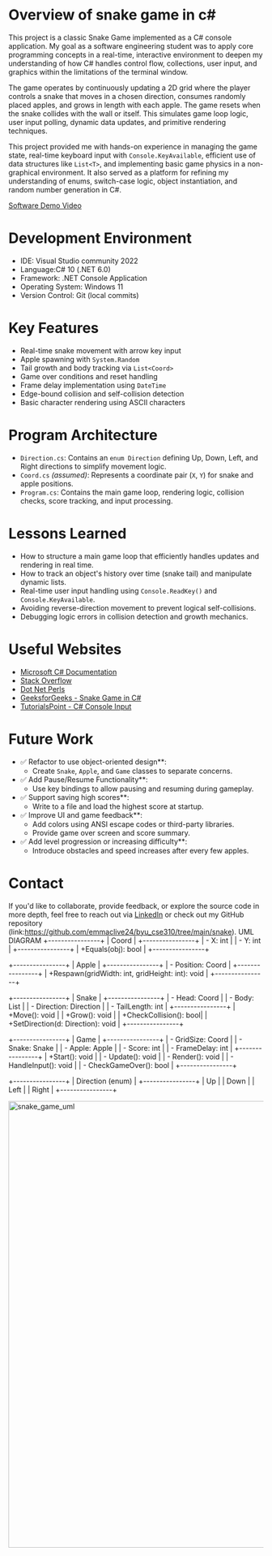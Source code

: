# Overview of snake game in c#


This project is a classic Snake Game implemented as a C# console application. My goal as a software engineering student was to apply core programming concepts in a real-time, interactive environment to deepen my understanding of how C# handles control flow, collections, user input, and graphics within the limitations of the terminal window.

The game operates by continuously updating a 2D grid where the player controls a snake that moves in a chosen direction, consumes randomly placed apples, and grows in length with each apple. The game resets when the snake collides with the wall or itself. This simulates game loop logic, user input polling, dynamic data updates, and primitive rendering techniques.

This project provided me with hands-on experience in managing the game state, real-time keyboard input with `Console.KeyAvailable`, efficient use of data structures like `List<T>`, and implementing basic game physics in a non-graphical environment. It also served as a platform for refining my understanding of enums, switch-case logic, object instantiation, and random number generation in C#.

[Software Demo Video](https://youtu.be/_xeEOOd1Xa0) 

# Development Environment

- IDE: Visual Studio community 2022 
- Language:C# 10 (.NET 6.0)
- Framework: .NET Console Application
- Operating System: Windows 11
- Version Control: Git (local commits)

# Key Features

- Real-time snake movement with arrow key input
- Apple spawning with `System.Random`
- Tail growth and body tracking via `List<Coord>`
- Game over conditions and reset handling
- Frame delay implementation using `DateTime`
- Edge-bound collision and self-collision detection
- Basic character rendering using ASCII characters

# Program Architecture

- `Direction.cs`: Contains an `enum Direction` defining Up, Down, Left, and Right directions to simplify movement logic.
- `Coord.cs` *(assumed)*: Represents a coordinate pair (`X`, `Y`) for snake and apple positions.
- `Program.cs`: Contains the main game loop, rendering logic, collision checks, score tracking, and input processing.

# Lessons Learned

- How to structure a main game loop that efficiently handles updates and rendering in real time.
- How to track an object's history over time (snake tail) and manipulate dynamic lists.
- Real-time user input handling using `Console.ReadKey()` and `Console.KeyAvailable`.
- Avoiding reverse-direction movement to prevent logical self-collisions.
- Debugging logic errors in collision detection and growth mechanics.

# Useful Websites

- [Microsoft C# Documentation](https://learn.microsoft.com/en-us/dotnet/csharp/)
- [Stack Overflow](https://stackoverflow.com/)
- [Dot Net Perls](https://www.dotnetperls.com/)
- [GeeksforGeeks - Snake Game in C#](https://www.geeksforgeeks.org/snake-game-in-c-sharp/)
- [TutorialsPoint - C# Console Input](https://www.tutorialspoint.com/csharp/csharp_basic_syntax.htm)

# Future Work

- ✅ Refactor to use object-oriented design**:
  - Create `Snake`, `Apple`, and `Game` classes to separate concerns.
- ✅ Add Pause/Resume Functionality**:
  - Use key bindings to allow pausing and resuming during gameplay.
- ✅ Support saving high scores**:
  - Write to a file and load the highest score at startup.
- ✅ Improve UI and game feedback**:
  - Add colors using ANSI escape codes or third-party libraries.
  - Provide game over screen and score summary.
- ✅ Add level progression or increasing difficulty**:
  - Introduce obstacles and speed increases after every few apples.

# Contact

If you'd like to collaborate, provide feedback, or explore the source code in more depth, feel free to reach out via [LinkedIn](nkedin.com/in/clive-tumbare-59119b292/) or check out my GitHub repository (link:https://github.com/emmaclive24/byu_cse310/tree/main/snake).
UML DIAGRAM
+----------------+
|     Coord      |
+----------------+
| - X: int       |
| - Y: int       |
+----------------+
| +Equals(obj): bool |
+----------------+

+----------------+
|   Apple        |
+----------------+
| - Position: Coord |
+----------------+
| +Respawn(gridWidth: int, gridHeight: int): void |
+----------------+

+----------------+
|   Snake        |
+----------------+
| - Head: Coord          |
| - Body: List<Coord>    |
| - Direction: Direction |
| - TailLength: int      |
+----------------+
| +Move(): void          |
| +Grow(): void          |
| +CheckCollision(): bool|
| +SetDirection(d: Direction): void |
+----------------+

+----------------+
|    Game        |
+----------------+
| - GridSize: Coord     |
| - Snake: Snake        |
| - Apple: Apple        |
| - Score: int          |
| - FrameDelay: int     |
+----------------+
| +Start(): void        |
| - Update(): void      |
| - Render(): void      |
| - HandleInput(): void |
| - CheckGameOver(): bool |
+----------------+

+----------------+
|  Direction (enum) |
+----------------+
| Up              |
| Down            |
| Left            |
| Right           |
+----------------+







<img width="1309" height="880" alt="snake_game_uml" src="https://github.com/user-attachments/assets/31b9e0fc-c95b-4134-be44-a5fe871a952c" />



  

